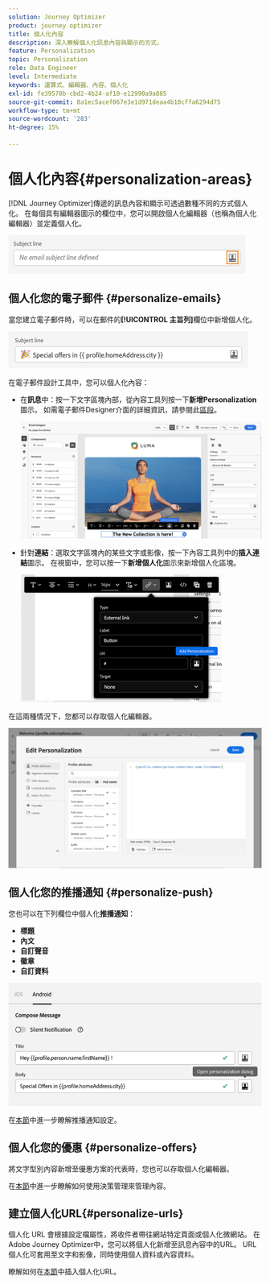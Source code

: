 ```yaml
---
solution: Journey Optimizer
product: journey optimizer
title: 個人化內容
description: 深入瞭解個人化訊息內容與顯示的方式。
feature: Personalization
topic: Personalization
role: Data Engineer
level: Intermediate
keywords: 運算式、編輯器、內容、個人化
exl-id: fe39570b-cbd2-4b24-af10-e12990a9a885
source-git-commit: 8a1ec5acef067e3e1d971deaa4b10cffa6294d75
workflow-type: tm+mt
source-wordcount: '283'
ht-degree: 15%

---
```


# 個人化內容{#personalization-areas}

[!DNL Journey Optimizer]傳遞的訊息內容和顯示可透過數種不同的方式個人化。 在每個具有編輯器圖示的欄位中，您可以開啟個人化編輯器（也稱為個人化編輯器）並定義個人化。

![](assets/perso_icon.png)

## 個人化您的電子郵件 {#personalize-emails}

當您建立電子郵件時，可以在郵件的&#x200B;**[!UICONTROL 主旨列]**&#x200B;欄位中新增個人化。

![](assets/perso_subject.png)

在電子郵件設計工具中，您可以個人化內容：

* 在&#x200B;**訊息**&#x200B;中：按一下文字區塊內部，從內容工具列按一下&#x200B;**新增Personalization**&#x200B;圖示。 如需電子郵件Designer介面的詳細資訊，請參閱此[區段](../email/get-started-email-design.md)。

  ![](assets/perso_insert.png)

* 針對&#x200B;**連結**：選取文字區塊內的某些文字或影像，按一下內容工具列中的&#x200B;**插入連結**&#x200B;圖示。 在視窗中，您可以按一下&#x200B;**新增個人化**&#x200B;圖示來新增個人化區塊。

  ![](assets/perso_link.png)

在這兩種情況下，您都可以存取個人化編輯器。

![](assets/perso_ee.png)

## 個人化您的推播通知 {#personalize-push}

您也可以在下列欄位中個人化&#x200B;**推播通知**：

* **標題**
* **內文**
* **自訂聲音**
* **徽章**
* **自訂資料**

![](assets/perso_push.png)

在[本節](../push/push-gs.md)中進一步瞭解推播通知設定。

## 個人化您的優惠 {#personalize-offers}

將文字型別內容新增至優惠方案的代表時，您也可以存取個人化編輯器。

在[本節](../offers/offer-library/creating-personalized-offers.md#custom-text)中進一步瞭解如何使用決策管理來管理內容。

## 建立個人化URL{#personalize-urls}

個人化 URL 會根據設定檔屬性，將收件者帶往網站特定頁面或個人化微網站。 在Adobe Journey Optimizer中，您可以將個人化新增至訊息內容中的URL。 URL 個人化可套用至文字和影像，同時使用個人資料或內容資料。

瞭解如何在[本節](personalization-syntax.md#perso-urls)中插入個人化URL。

